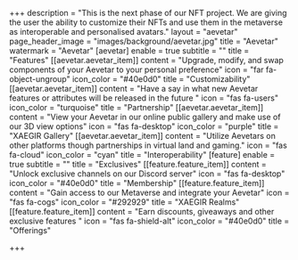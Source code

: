 +++
description = "This is the next phase of our NFT project. We are giving the user the ability to customize their NFTs and use them in the metaverse as interoperable and personalised avatars."
layout = "aevetar"
page_header_image = "images/background/aevetar.jpg"
title = "Aevetar"
watermark = "Aevetar"
[aevetar]
enable = true
subtitle = ""
title = "Features"
[[aevetar.aevetar_item]]
content = "Upgrade, modify, and swap components of your Aevetar to your personal preference"
icon = "far fa-object-ungroup"
icon_color = "#40e0d0"
title = "Customizability"
[[aevetar.aevetar_item]]
content = "Have a say in what new Aevetar features or attributes will be released in the future "
icon = "fas fa-users"
icon_color = "turquoise"
title = "Partnership"
[[aevetar.aevetar_item]]
content = "View your Aevetar in our online public gallery and make use of our 3D view options"
icon = "fas fa-desktop"
icon_color = "purple"
title = "XAEGIR Gallery"
[[aevetar.aevetar_item]]
content = "Utilize Aevetars on other platforms though partnerships in virtual land and gaming."
icon = "fas fa-cloud"
icon_color = "cyan"
title = "Interoperability"
[feature]
enable = true
subtitle = ""
title = "Exclusives"
[[feature.feature_item]]
content = "Unlock exclusive channels on our Discord server"
icon = "fas fa-desktop"
icon_color = "#40e0d0"
title = "Membership"
[[feature.feature_item]]
content = "Gain access to our Metaverse and integrate your Aevetar"
icon = "fas fa-cogs"
icon_color = "#292929"
title = "XAEGIR Realms"
[[feature.feature_item]]
content = "Earn discounts, giveaways and other exclusive features "
icon = "fas fa-shield-alt"
icon_color = "#40e0d0"
title = "Offerings"

+++
